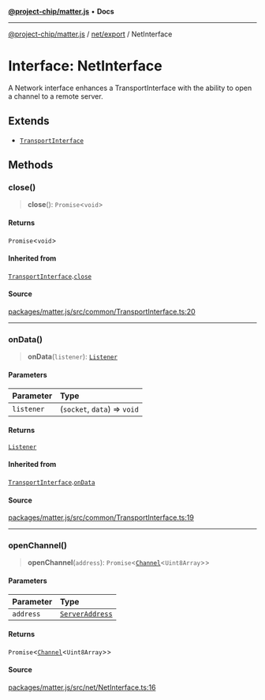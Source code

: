 [**@project-chip/matter.js**](../../../README.md) • **Docs**

***

[@project-chip/matter.js](../../../modules.md) / [net/export](../README.md) / NetInterface

# Interface: NetInterface

A Network interface enhances a TransportInterface with the ability to open a channel to a remote server.

## Extends

- [`TransportInterface`](../../../common/export/interfaces/TransportInterface.md)

## Methods

### close()

> **close**(): `Promise`\<`void`\>

#### Returns

`Promise`\<`void`\>

#### Inherited from

[`TransportInterface`](../../../common/export/interfaces/TransportInterface.md).[`close`](../../../common/export/interfaces/TransportInterface.md#close)

#### Source

[packages/matter.js/src/common/TransportInterface.ts:20](https://github.com/project-chip/matter.js/blob/7a8cbb56b87d4ccf34bec5a9a95ab40a1711324f/packages/matter.js/src/common/TransportInterface.ts#L20)

***

### onData()

> **onData**(`listener`): [`Listener`](../../../common/export/interfaces/Listener.md)

#### Parameters

| Parameter | Type |
| :------ | :------ |
| `listener` | (`socket`, `data`) => `void` |

#### Returns

[`Listener`](../../../common/export/interfaces/Listener.md)

#### Inherited from

[`TransportInterface`](../../../common/export/interfaces/TransportInterface.md).[`onData`](../../../common/export/interfaces/TransportInterface.md#ondata)

#### Source

[packages/matter.js/src/common/TransportInterface.ts:19](https://github.com/project-chip/matter.js/blob/7a8cbb56b87d4ccf34bec5a9a95ab40a1711324f/packages/matter.js/src/common/TransportInterface.ts#L19)

***

### openChannel()

> **openChannel**(`address`): `Promise`\<[`Channel`](../../../common/export/interfaces/Channel.md)\<`Uint8Array`\>\>

#### Parameters

| Parameter | Type |
| :------ | :------ |
| `address` | [`ServerAddress`](../../../common/export/README.md#serveraddress) |

#### Returns

`Promise`\<[`Channel`](../../../common/export/interfaces/Channel.md)\<`Uint8Array`\>\>

#### Source

[packages/matter.js/src/net/NetInterface.ts:16](https://github.com/project-chip/matter.js/blob/7a8cbb56b87d4ccf34bec5a9a95ab40a1711324f/packages/matter.js/src/net/NetInterface.ts#L16)
